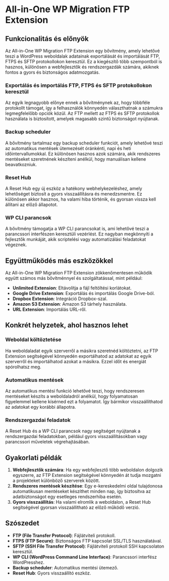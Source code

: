 # All-in-One WP Migration FTP Extension

## Funkcionalitás és előnyök

Az All-in-One WP Migration FTP Extension egy bővítmény, amely lehetővé teszi a WordPress weboldalak adatainak exportálását és importálását FTP, FTPS és SFTP protokollokon keresztül. Ez a kiegészítő több szempontból is hasznos, különösen a webfejlesztők és rendszergazdák számára, akiknek fontos a gyors és biztonságos adatmozgatás.

### Exportálás és importálás FTP, FTPS és SFTP protokollokon keresztül

Az egyik legnagyobb előnye ennek a bővítménynek az, hogy többféle protokollt támogat, így a felhasználók könnyedén választhatnak a számukra legmegfelelőbb opciók közül. Az FTP mellett az FTPS és SFTP protokollok használata is biztosított, amelyek magasabb szintű biztonságot nyújtanak.

### Backup scheduler

A bővítmény tartalmaz egy backup scheduler funkciót, amely lehetővé teszi az automatikus mentések ütemezését óránkénti, napi és heti időintervallumokkal. Ez különösen hasznos azok számára, akik rendszeres mentéseket szeretnének készíteni anélkül, hogy manuálisan kellene beavatkozniuk.

### Reset Hub

A Reset Hub egy új eszköz a hatékony webhelykezeléshez, amely lehetőséget biztosít a gyors visszaállításra és menedzsmentre. Ez különösen akkor hasznos, ha valami hiba történik, és gyorsan vissza kell állítani az előző állapotot.

### WP CLI parancsok

A bővítmény támogatja a WP CLI parancsokat is, ami lehetővé teszi a parancssori interfészen keresztüli vezérlést. Ez nagyban megkönnyíti a fejlesztők munkáját, akik scriptelési vagy automatizálási feladatokat végeznek.

## Együttműködés más eszközökkel

Az All-in-One WP Migration FTP Extension zökkenőmentesen működik együtt számos más bővítménnyel és szolgáltatással, mint például:

- **Unlimited Extension**: Eltávolítja a fájl feltöltési korlátokat.
- **Google Drive Extension**: Exportálás és importálás Google Drive-ból.
- **Dropbox Extension**: Integráció Dropbox-szal.
- **Amazon S3 Extension**: Amazon S3 tárhely használata.
- **URL Extension**: Importálás URL-ről.

## Konkrét helyzetek, ahol hasznos lehet

### Weboldal költöztetése

Ha weboldaladat egyik szerverről a másikra szeretnéd költöztetni, az FTP Extension segítségével könnyedén exportálhatod az adatokat az egyik szerverről és importálhatod azokat a másikra. Ezzel időt és energiát spórolhatsz meg.

### Automatikus mentések

Az automatikus mentési funkció lehetővé teszi, hogy rendszeresen mentéseket készíts a weboldaladról anélkül, hogy folyamatosan figyelemmel kellene kísérned ezt a folyamatot. Így bármikor visszaállíthatod az adatokat egy korábbi állapotra.

### Rendszergazdai feladatok

A Reset Hub és a WP CLI parancsok nagy segítséget nyújtanak a rendszergazdai feladatokban, például gyors visszaállításokban vagy parancssori műveletek végrehajtásában.

## Gyakorlati példák

1. **Webfejlesztők számára**: Ha egy webfejlesztő több weboldalon dolgozik egyszerre, az FTP Extension segítségével könnyedén át tudja mozgatni a projekteket különböző szerverek között.
2. **Rendszeres mentések készítése**: Egy e-kereskedelmi oldal tulajdonosa automatikusan mentéseket készíthet minden nap, így biztosítva az adatbiztonságot egy esetleges rendszerhiba esetén.
3. **Gyors visszaállítás**: Ha valami elromlik a weboldalon, a Reset Hub segítségével gyorsan visszaállítható az előző működő verzió.

## Szószedet

- **FTP (File Transfer Protocol)**: Fájlátviteli protokoll.
- **FTPS (FTP Secure)**: Biztonságos FTP kapcsolat SSL/TLS használatával.
- **SFTP (SSH File Transfer Protocol)**: Fájlátviteli protokoll SSH kapcsolaton keresztül.
- **WP CLI (WordPress Command Line Interface)**: Parancssori interfész WordPresshez.
- **Backup scheduler**: Automatikus mentési ütemező.
- **Reset Hub**: Gyors visszaállító eszköz.